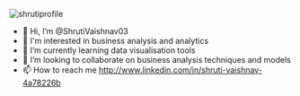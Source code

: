 
![shrutiprofile](https://github.com/user-attachments/assets/b644077b-a086-4650-ad36-57cd396e9016)
- 👋 Hi, I’m @ShrutiVaishnav03
-  👀 I'm interested in business analysis and analytics
- 🌱 I’m currently learning data visualisation tools
- 💞️ I’m looking to collaborate on business analysis techniques and models
- 📫 How to reach me http://www.linkedin.com/in/shruti-vaishnav-4a78226b 
  
  

<!---
ShrutiVaishnav03/ShrutiVaishnav03 is a ✨ special ✨ repository because its `README.md` (this file) appears on your GitHub profile.
You can click the Preview link to take a look at your changes.
--->
